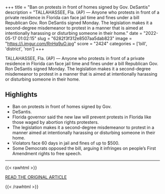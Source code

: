 +++
title = "Ban on protests in front of homes signed by Gov. DeSantis"
description = "TALLAHASSEE, Fla. (AP) — Anyone who protests in front of a private residence in Florida can face jail time and fines under a bill Republican Gov. Ron DeSantis signed Monday. The legislation makes it a second-degree misdemeanor to protest in a manner that is aimed at intentionally harassing or disturbing someone in their home."
date = "2022-05-17 01:02:15"
slug = "6282f3f312e8507aa5dab823"
image = "https://i.imgur.com/RnHq9uO.jpg"
score = "2424"
categories = ['bill', 'district', 'ron']
+++

TALLAHASSEE, Fla. (AP) — Anyone who protests in front of a private residence in Florida can face jail time and fines under a bill Republican Gov. Ron DeSantis signed Monday. The legislation makes it a second-degree misdemeanor to protest in a manner that is aimed at intentionally harassing or disturbing someone in their home.

## Highlights

- Ban on protests in front of homes signed by Gov.
- DeSantis.
- Florida governor said the new law will prevent protests in Florida like those waged by abortion rights protesters.
- The legislation makes it a second-degree misdemeanor to protest in a manner aimed at intentionally harassing or disturbing someone in their home.
- Violators face 60 days in jail and fines of up to $500.
- Some Democrats opposed the bill, arguing it infringes on people’s First Amendment rights to free speech.

---

{{< rawhtml >}}
  <p class="article-category">
    <a target="_blank" href="https://apnews.com/article/us-supreme-court-government-and-politics-florida-ron-desantis-f17f10235d1f985f4996744ac3d5b15c">READ THE ORIGINAL ARTICLE</a>
  </p>
{{< /rawhtml >}}
